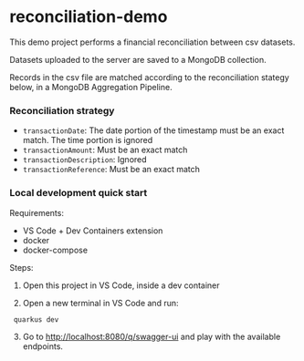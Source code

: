 # reconciliation-demo

This demo project performs a financial reconciliation between csv datasets.

Datasets uploaded to the server are saved to a MongoDB collection.

Records in the csv file are matched according to the reconciliation stategy below, in a MongoDB Aggregation Pipeline.

### Reconciliation strategy

* `transactionDate`: The date portion of the timestamp must be an exact match. The time portion is ignored
* `transactionAmount`: Must be an exact match
* `transactionDescription`: Ignored
* `transactionReference`: Must be an exact match

### Local development quick start

Requirements:

* VS Code + Dev Containers extension
* docker
* docker-compose

Steps:

1. Open this project in VS Code, inside a dev container

2. Open a new terminal in VS Code and run:

```bash
 quarkus dev
 ```

3. Go to <http://localhost:8080/q/swagger-ui> and play with the available endpoints.
